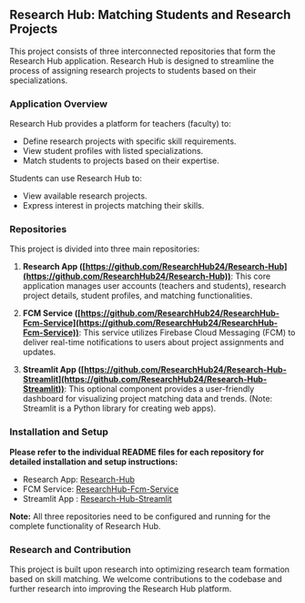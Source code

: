 ## Research Hub: Matching Students and Research Projects

This project consists of three interconnected repositories that form the Research Hub application. Research Hub is designed to streamline the process of assigning research projects to students based on their specializations. 

### Application Overview

Research Hub provides a platform for teachers (faculty) to:

* Define research projects with specific skill requirements.
* View student profiles with listed specializations.
* Match students to projects based on their expertise.

Students can use Research Hub to:

* View available research projects.
* Express interest in projects matching their skills.

### Repositories

This project is divided into three main repositories:

1. **Research App ([https://github.com/ResearchHub24/Research-Hub](https://github.com/ResearchHub24/Research-Hub))**: This core application manages user accounts (teachers and students), research project details, student profiles, and matching functionalities.

2. **FCM Service ([https://github.com/ResearchHub24/ResearchHub-Fcm-Service](https://github.com/ResearchHub24/ResearchHub-Fcm-Service))**: This service utilizes Firebase Cloud Messaging (FCM) to deliver real-time notifications to users about project assignments and updates.

3. **Streamlit App ([https://github.com/ResearchHub24/Research-Hub-Streamlit](https://github.com/ResearchHub24/Research-Hub-Streamlit))**: This optional component provides a user-friendly dashboard for visualizing project matching data and trends. (Note: Streamlit is a Python library for creating web apps).

### Installation and Setup

**Please refer to the individual README files for each repository for detailed installation and setup instructions:**

* Research App:  [Research-Hub](https://github.com/ResearchHub24/Research-Hub)
* FCM Service: [ResearchHub-Fcm-Service](https://github.com/ResearchHub24/ResearchHub-Fcm-Service)
* Streamlit App : [Research-Hub-Streamlit](https://github.com/ResearchHub24/Research-Hub-Streamlit)

**Note:** All three repositories need to be configured and running for the complete functionality of Research Hub. 

### Research and Contribution

This project is built upon research into optimizing research team formation based on skill matching. We welcome contributions to the codebase and further research into improving the Research Hub platform.

